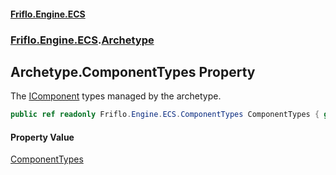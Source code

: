 #### [Friflo.Engine.ECS](index.md#'index')
### [Friflo.Engine.ECS](Friflo.Engine.ECS.md#'Friflo.Engine.ECS').[Archetype](Archetype.md#'Friflo.Engine.ECS.Archetype')

## Archetype.ComponentTypes Property

The [IComponent](IComponent.md#'Friflo.Engine.ECS.IComponent') types managed by the archetype.

```csharp
public ref readonly Friflo.Engine.ECS.ComponentTypes ComponentTypes { get; }
```

#### Property Value
[ComponentTypes](ComponentTypes.md#'Friflo.Engine.ECS.ComponentTypes')